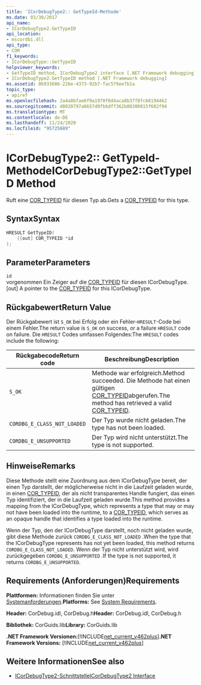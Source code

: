 ```yaml
---
title: 'ICorDebugType2:: GetTypeId-Methode'
ms.date: 03/30/2017
api_name:
- ICorDebugType2.GetTypeID
api_location:
- mscordbi.dll
api_type:
- COM
f1_keywords:
- ICorDebugType::GetTypeID
helpviewer_keywords:
- GetTypeID method, ICorDebugType2 interface [.NET Framework debugging]
- ICorDebugType2.GetTypeID method [.NET Framework debugging]
ms.assetid: 0b933686-226e-4373-92b7-fac579ee7b1a
topic_type:
- apiref
ms.openlocfilehash: 2a4a0bfae6f9a1970f0d4aca8b37f8fc68194462
ms.sourcegitcommit: d8020797a6657d0fbbdff362b80300815f682f94
ms.translationtype: MT
ms.contentlocale: de-DE
ms.lasthandoff: 11/24/2020
ms.locfileid: "95725689"
---
```

# <a name="icordebugtype2gettypeid-method"></a><span data-ttu-id="49876-102">ICorDebugType2:: GetTypeId-Methode</span><span class="sxs-lookup"><span data-stu-id="49876-102">ICorDebugType2::GetTypeID Method</span></span>

<span data-ttu-id="49876-103">Ruft eine [COR_TYPEID](cor-typeid-structure.md) für diesen Typ ab.</span><span class="sxs-lookup"><span data-stu-id="49876-103">Gets a [COR_TYPEID](cor-typeid-structure.md) for this type.</span></span>  
  
## <a name="syntax"></a><span data-ttu-id="49876-104">Syntax</span><span class="sxs-lookup"><span data-stu-id="49876-104">Syntax</span></span>  
  
```cpp  
HRESULT GetTypeID(  
    ([out] COR_TYPEID *id  
);  
```  
  
## <a name="parameters"></a><span data-ttu-id="49876-105">Parameter</span><span class="sxs-lookup"><span data-stu-id="49876-105">Parameters</span></span>  

 `id`  
 <span data-ttu-id="49876-106">vorgenommen Ein Zeiger auf die [COR_TYPEID](cor-typeid-structure.md) für diesen ICorDebugType.</span><span class="sxs-lookup"><span data-stu-id="49876-106">[out] A pointer to the [COR_TYPEID](cor-typeid-structure.md) for this ICorDebugType.</span></span>  
  
## <a name="return-value"></a><span data-ttu-id="49876-107">Rückgabewert</span><span class="sxs-lookup"><span data-stu-id="49876-107">Return Value</span></span>  

 <span data-ttu-id="49876-108">Der Rückgabewert ist `S_OK` bei Erfolg oder ein Fehler-`HRESULT`-Code bei einem Fehler.</span><span class="sxs-lookup"><span data-stu-id="49876-108">The return value is `S_OK` on success, or a failure `HRESULT` code on failure.</span></span> <span data-ttu-id="49876-109">Die `HRESULT` Codes umfassen Folgendes:</span><span class="sxs-lookup"><span data-stu-id="49876-109">The `HRESULT` codes include the following:</span></span>  
  
|<span data-ttu-id="49876-110">Rückgabecode</span><span class="sxs-lookup"><span data-stu-id="49876-110">Return code</span></span>|<span data-ttu-id="49876-111">Beschreibung</span><span class="sxs-lookup"><span data-stu-id="49876-111">Description</span></span>|  
|-----------------|-----------------|  
|`S_OK`|<span data-ttu-id="49876-112">Methode war erfolgreich.</span><span class="sxs-lookup"><span data-stu-id="49876-112">Method succeeded.</span></span> <span data-ttu-id="49876-113">Die Methode hat einen gültigen [COR_TYPEID](cor-typeid-structure.md)abgerufen.</span><span class="sxs-lookup"><span data-stu-id="49876-113">The method has retrieved a valid [COR_TYPEID](cor-typeid-structure.md).</span></span>|  
|`CORDBG_E_CLASS_NOT_LOADED`|<span data-ttu-id="49876-114">Der Typ wurde nicht geladen.</span><span class="sxs-lookup"><span data-stu-id="49876-114">The type has not been loaded.</span></span>|  
|`CORDBG_E_UNSUPPORTED`|<span data-ttu-id="49876-115">Der Typ wird nicht unterstützt.</span><span class="sxs-lookup"><span data-stu-id="49876-115">The type is not supported.</span></span>|  
  
## <a name="remarks"></a><span data-ttu-id="49876-116">Hinweise</span><span class="sxs-lookup"><span data-stu-id="49876-116">Remarks</span></span>  

 <span data-ttu-id="49876-117">Diese Methode stellt eine Zuordnung aus dem ICorDebugType bereit, der einen Typ darstellt, der möglicherweise nicht in die Laufzeit geladen wurde, in einen [COR_TYPEID](cor-typeid-structure.md), der als nicht transparentes Handle fungiert, das einen Typ identifiziert, der in die Laufzeit geladen wurde.</span><span class="sxs-lookup"><span data-stu-id="49876-117">This method provides a mapping from the ICorDebugType, which represents a type that may or may not have been loaded into the runtime, to a [COR_TYPEID](cor-typeid-structure.md), which serves as an opaque handle that identifies a type loaded into the runtime.</span></span>  
  
 <span data-ttu-id="49876-118">Wenn der Typ, den der ICorDebugType darstellt, noch nicht geladen wurde, gibt diese Methode zurück `CORDBG_E_CLASS_NOT_LOADED` .</span><span class="sxs-lookup"><span data-stu-id="49876-118">When the type that the ICorDebugType represents has not yet been loaded, this method returns `CORDBG_E_CLASS_NOT_LOADED`.</span></span>  <span data-ttu-id="49876-119">Wenn der Typ nicht unterstützt wird, wird zurückgegeben `CORDBG_E_UNSUPPORTED` .</span><span class="sxs-lookup"><span data-stu-id="49876-119">If the type is not supported, it returns `CORDBG_E_UNSUPPORTED`.</span></span>  
  
## <a name="requirements"></a><span data-ttu-id="49876-120">Requirements (Anforderungen)</span><span class="sxs-lookup"><span data-stu-id="49876-120">Requirements</span></span>  

 <span data-ttu-id="49876-121">**Plattformen:** Informationen finden Sie unter [Systemanforderungen](../../get-started/system-requirements.md).</span><span class="sxs-lookup"><span data-stu-id="49876-121">**Platforms:** See [System Requirements](../../get-started/system-requirements.md).</span></span>  
  
 <span data-ttu-id="49876-122">**Header:** CorDebug.idl, CorDebug.h</span><span class="sxs-lookup"><span data-stu-id="49876-122">**Header:** CorDebug.idl, CorDebug.h</span></span>  
  
 <span data-ttu-id="49876-123">**Bibliothek:** CorGuids.lib</span><span class="sxs-lookup"><span data-stu-id="49876-123">**Library:** CorGuids.lib</span></span>  
  
 <span data-ttu-id="49876-124">**.NET Framework Versionen:**[!INCLUDE[net_current_v462plus](../../../../includes/net-current-v462plus-md.md)]</span><span class="sxs-lookup"><span data-stu-id="49876-124">**.NET Framework Versions:** [!INCLUDE[net_current_v462plus](../../../../includes/net-current-v462plus-md.md)]</span></span>  
  
## <a name="see-also"></a><span data-ttu-id="49876-125">Weitere Informationen</span><span class="sxs-lookup"><span data-stu-id="49876-125">See also</span></span>

- [<span data-ttu-id="49876-126">ICorDebugType2-Schnittstelle</span><span class="sxs-lookup"><span data-stu-id="49876-126">ICorDebugType2 Interface</span></span>](icordebugtype2-interface.md)
